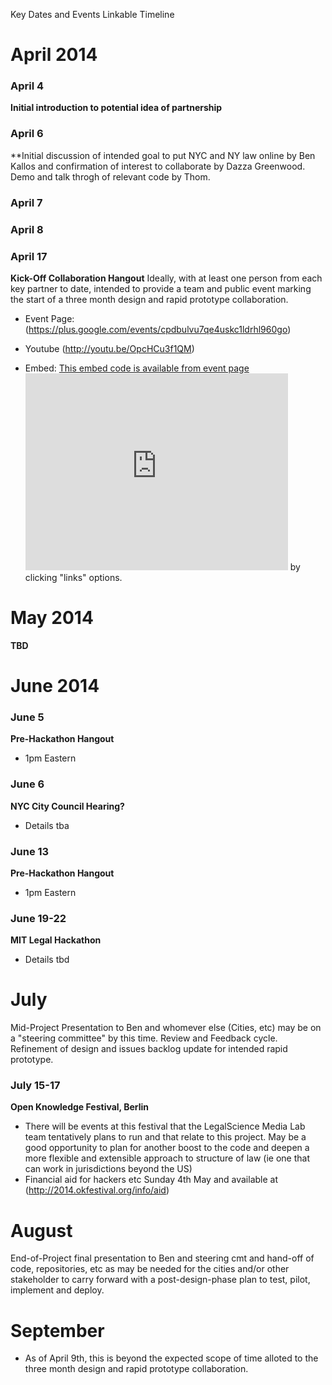 Key Dates and Events Linkable Timeline

# April 2014

### April 4
**Initial introduction to potential idea of partnership**

### April 6
**Initial discussion of intended goal to put NYC and NY law online by Ben Kallos and confirmation of interest to collaborate by Dazza Greenwood.  Demo and talk throgh of relevant code by Thom.

### April 7 

### April 8

### April 17
**Kick-Off Collaboration Hangout**
Ideally, with at least one person from each key partner to date, intended to provide a team and public event marking the start of a three month design and rapid prototype collaboration.  

- Event Page: (https://plus.google.com/events/cpdbulvu7qe4uskc1ldrhl960go)

- Youtube (http://youtu.be/OpcHCu3f1QM)

- Embed: [This embed code is available from event page <iframe width="420" height="315" src="http://www.youtube.com/embed/OpcHCu3f1QM" frameborder="0" allowfullscreen></iframe>](https://plus.google.com/events/cpdbulvu7qe4uskc1ldrhl960go) by clicking "links" options.

# May 2014

**TBD**

# June 2014

### June 5

**Pre-Hackathon Hangout**
* 1pm Eastern

### June 6

**NYC City Council Hearing?**
* Details tba

### June 13
**Pre-Hackathon Hangout**
* 1pm Eastern


### June 19-22

**MIT Legal Hackathon**
* Details tbd


# July

Mid-Project Presentation to Ben and whomever else (Cities, etc) may be on a "steering committee" by this time.  Review and Feedback cycle.  Refinement of design and issues backlog update for intended rapid prototype.

### July 15-17

**Open Knowledge Festival, Berlin**
* There will be events at this festival that the LegalScience Media Lab team tentatively plans to run and that relate to this project.  May be a good opportunity to plan for another boost to the code and deepen a more flexible and extensible approach to structure of law (ie one that can work in jurisdictions beyond the US)
* Financial aid for hackers etc Sunday 4th May and available at (http://2014.okfestival.org/info/aid)


# August 

End-of-Project final presentation to Ben and steering cmt and hand-off of code, repositories, etc as may be needed for the cities and/or other stakeholder to carry forward with a post-design-phase plan to test, pilot, implement and deploy.  

# September

* As of April 9th, this is beyond the expected scope of time alloted to the three month design and rapid prototype collaboration.  
